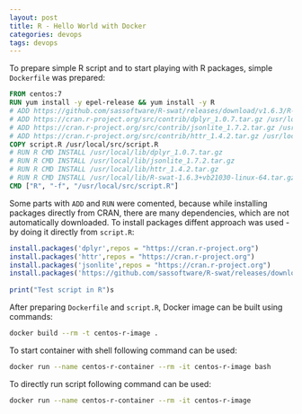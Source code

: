 ```yaml
---
layout: post
title: R - Hello World with Docker
categories: devops
tags: devops
---
```


To prepare simple R script and to start playing with R packages, simple `Dockerfile` was prepared:

```dockerfile
FROM centos:7
RUN yum install -y epel-release && yum install -y R
# ADD https://github.com/sassoftware/R-swat/releases/download/v1.6.3/R-swat-1.6.3+vb21030-linux-64.tar.gz /usr/local/lib/
# ADD https://cran.r-project.org/src/contrib/dplyr_1.0.7.tar.gz /usr/local/lib/
# ADD https://cran.r-project.org/src/contrib/jsonlite_1.7.2.tar.gz /usr/local/lib/
# ADD https://cran.r-project.org/src/contrib/httr_1.4.2.tar.gz /usr/local/lib/
COPY script.R /usr/local/src/script.R
# RUN R CMD INSTALL /usr/local/lib/dplyr_1.0.7.tar.gz
# RUN R CMD INSTALL /usr/local/lib/jsonlite_1.7.2.tar.gz
# RUN R CMD INSTALL /usr/local/lib/httr_1.4.2.tar.gz
# RUN R CMD INSTALL /usr/local/lib/R-swat-1.6.3+vb21030-linux-64.tar.gz
CMD ["R", "-f", "/usr/local/src/script.R"]
```

Some parts with `ADD` and `RUN` were comented, because while installing packages directly from CRAN, there are many dependencies, which are not automatically downloaded. To install packages diffent approach was used - by doing it directly from `script.R`:

```R
install.packages('dplyr',repos = "https://cran.r-project.org")
install.packages('httr',repos = "https://cran.r-project.org")
install.packages('jsonlite',repos = "https://cran.r-project.org")
install.packages('https://github.com/sassoftware/R-swat/releases/download/v1.6.3/R-swat-1.6.3+vb21030-linux-64.tar.gz', repos=NULL, type='file')
                   
print("Test script in R")s
```

After preparing `Dockerfile` and `script.R`, Docker image can be built using commands:

```bash
docker build --rm -t centos-r-image .
```

To start container with shell following command can be used:

```bash
docker run --name centos-r-container --rm -it centos-r-image bash
```

To directly run script following command can be used:

```bash
docker run --name centos-r-container --rm -it centos-r-image
```
